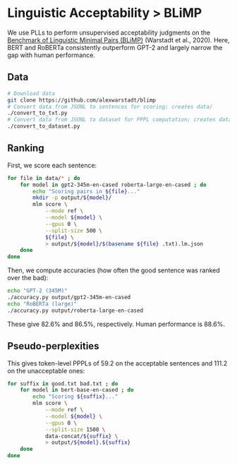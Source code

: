 # Linguistic Acceptability > BLiMP

We use PLLs to perform unsupervised acceptability judgments on the [Benchmark of Linguistic Minimal Pairs (BLiMP)](https://arxiv.org/abs/1912.00582) (Warstadt et al., 2020). Here, BERT and RoBERTa consistently outperform GPT-2 and largely narrow the gap with human performance.

## Data

```sh
# Download data
git clone https://github.com/alexwarstadt/blimp
# Convert data from JSONL to sentences for scoring; creates data/
./convert_to_txt.py
# Convert data from JSONL to dataset for PPPL computation; creates data-concat/
./convert_to_dataset.py
```

## Ranking

First, we score each sentence:
```sh
for file in data/* ; do
    for model in gpt2-345m-en-cased roberta-large-en-cased ; do
        echo "Scoring pairs in ${file}..."
        mkdir -p output/${model}/
        mlm score \
            --mode ref \
            --model ${model} \
            --gpus 0 \
            --split-size 500 \
            ${file} \
            > output/${model}/$(basename ${file} .txt).lm.json
    done
done
```

Then, we compute accuracies (how often the good sentence was ranked over the bad):
```sh
echo "GPT-2 (345M)"
./accuracy.py output/gpt2-345m-en-cased
echo "RoBERTa (large)"
./accuracy.py output/roberta-large-en-cased
```
These give 82.6% and 86.5%, respectively. Human performance is 88.6%.

## Pseudo-perplexities

This gives token-level PPPLs of 59.2 on the acceptable sentences and 111.2 on the unacceptable ones:
```sh
for suffix in good.txt bad.txt ; do
    for model in bert-base-en-cased ; do
        echo "Scoring ${suffix}..."
        mlm score \
            --mode ref \
            --model ${model} \
            --gpus 0 \
            --split-size 1500 \
            data-concat/${suffix} \
            > output/${model}.${suffix}
    done
done
```
